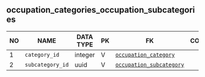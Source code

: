 
occupation_categories_occupation_subcategories
----------------------------


NO | NAME | DATA TYPE | PK | FK | COMMENTS
---|------|-----------|----|----|-------------------
1|`category_id` | integer | V | [`occupation_category`](occupation_category.md) | 
2|`subcategory_id` | uuid | V | [`occupation_subcategory`](occupation_subcategory.md) | 

